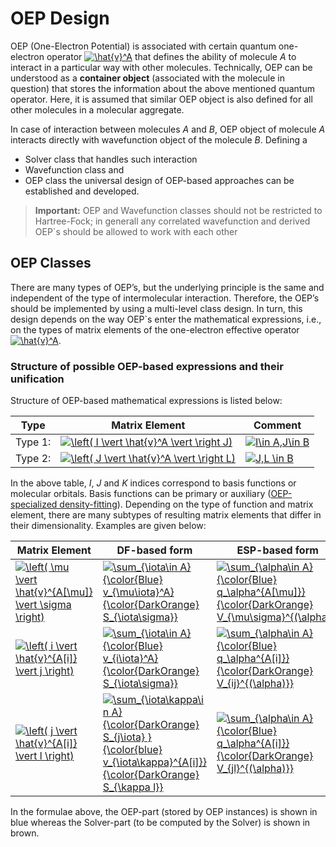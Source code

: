 OEP Design
==========

OEP (One-Electron Potential) is associated with certain quantum one-electron operator 
<a href="https://www.codecogs.com/eqnedit.php?latex=\hat{v}^A" target="_blank"><img src="https://latex.codecogs.com/gif.latex?\hat{v}^A" title="\hat{v}^A" /></a>
that defines the ability of molecule *A* to interact in a particular way with other molecules. 
Technically, OEP can be understood as a **container object** (associated with the molecule in question)
that stores the information about the above mentioned quantum operator. 
Here, it is assumed that similar OEP
object is also defined for all other molecules in a molecular aggregate. 

In case of interaction between molecules *A* and *B*,
OEP object of molecule *A* interacts directly with wavefunction object
of the molecule *B*. Defining a 
 * Solver class that handles such interaction 
 * Wavefunction class and
 * OEP class
the universal design of OEP-based approaches can be established and developed.

> **Important:**
>  OEP and Wavefunction classes should not be restricted to Hartree-Fock; in generall any correlated 
>  wavefunction and derived OEP`s should be allowed to work with each other
>

OEP Classes
-----------

There are many types of OEP’s, but the underlying principle is the same and independent of the
type of intermolecular interaction. Therefore, the OEP’s should be implemented by using a multi-level class design.
In turn, this design depends on the way OEP`s enter the mathematical expressions, i.e., on the types
of matrix elements of the one-electron effective operator
<a href="https://www.codecogs.com/eqnedit.php?latex=\hat{v}^A" target="_blank"><img src="https://latex.codecogs.com/gif.latex?\hat{v}^A" title="\hat{v}^A" /></a>.

### Structure of possible OEP-based expressions and their unification

Structure of OEP-based mathematical expressions is listed below:

| Type  | Matrix Element | Comment |
|--------|----|---|
| Type 1:| <a href="https://www.codecogs.com/eqnedit.php?latex=\left(&space;I&space;\vert&space;\hat{v}^A&space;\vert&space;\right&space;J)" target="_blank"><img src="https://latex.codecogs.com/gif.latex?\left(&space;I&space;\vert&space;\hat{v}^A&space;\vert&space;\right&space;J)" title="\left( I \vert \hat{v}^A \vert \right J)" /></a>    | <a href="https://www.codecogs.com/eqnedit.php?latex=I\in&space;A,J\in&space;B" target="_blank"><img src="https://latex.codecogs.com/gif.latex?I\in&space;A,J\in&space;B" title="I\in A,J\in B" /></a>  |
| Type 2:| <a href="https://www.codecogs.com/eqnedit.php?latex=\left(&space;J&space;\vert&space;\hat{v}^A&space;\vert&space;\right&space;L)" target="_blank"><img src="https://latex.codecogs.com/gif.latex?\left(&space;J&space;\vert&space;\hat{v}^A&space;\vert&space;\right&space;L)" title="\left( J \vert \hat{v}^A \vert \right L)" /></a>    | <a href="https://www.codecogs.com/eqnedit.php?latex=J,L&space;\in&space;B" target="_blank"><img src="https://latex.codecogs.com/gif.latex?J,L&space;\in&space;B" title="J,L \in B" /></a>  |

In the above table, *I*, *J* and *K* indices correspond to basis functions or molecular orbitals. Basis functions can be primary or auxiliary ([OEP-specialized density-fitting](https://github.com/globulion/oepdev/blob/master/doc/git/doc_density_fitting.md)). Depending on the type of function and matrix element, there are many subtypes of resulting matrix elements that differ in their dimensionality. Examples are given below:

| Matrix Element | DF-based form | ESP-based form |
|----|---|---|
| <a href="https://www.codecogs.com/eqnedit.php?latex=\left(&space;\mu&space;\vert&space;\hat{v}^{A[\mu]}&space;\vert&space;\sigma&space;\right)" target="_blank"><img src="https://latex.codecogs.com/gif.latex?\left(&space;\mu&space;\vert&space;\hat{v}^{A[\mu]}&space;\vert&space;\sigma&space;\right)" title="\left( \mu \vert \hat{v}^{A[\mu]} \vert \sigma \right)" /></a> | <a href="https://www.codecogs.com/eqnedit.php?latex=\sum_{\iota\in&space;A}&space;{\color{Blue}&space;v_{\mu\iota}^A}&space;{\color{DarkOrange}&space;S_{\iota\sigma}}" target="_blank"><img src="https://latex.codecogs.com/gif.latex?\sum_{\iota\in&space;A}&space;{\color{Blue}&space;v_{\mu\iota}^A}&space;{\color{DarkOrange}&space;S_{\iota\sigma}}" title="\sum_{\iota\in A} {\color{Blue} v_{\mu\iota}^A} {\color{DarkOrange} S_{\iota\sigma}}" /></a>| <a href="https://www.codecogs.com/eqnedit.php?latex=\sum_{\alpha\in&space;A}&space;{\color{Blue}&space;q_\alpha^{A[\mu]}}&space;{\color{DarkOrange}&space;V_{\mu\sigma}^{(\alpha)}}" target="_blank"><img src="https://latex.codecogs.com/gif.latex?\sum_{\alpha\in&space;A}&space;{\color{Blue}&space;q_\alpha^{A[\mu]}}&space;{\color{DarkOrange}&space;V_{\mu\sigma}^{(\alpha)}}" title="\sum_{\alpha\in A} {\color{Blue} q_\alpha^{A[\mu]}} {\color{DarkOrange} V_{\mu\sigma}^{(\alpha)}}" /></a>|
| <a href="https://www.codecogs.com/eqnedit.php?latex=\left(&space;i&space;\vert&space;\hat{v}^{A[i]}&space;\vert&space;j&space;\right)" target="_blank"><img src="https://latex.codecogs.com/gif.latex?\left(&space;i&space;\vert&space;\hat{v}^{A[i]}&space;\vert&space;j&space;\right)" title="\left( i \vert \hat{v}^{A[i]} \vert j \right)" /></a> | <a href="https://www.codecogs.com/eqnedit.php?latex=\sum_{\iota\in&space;A}&space;{\color{Blue}&space;v_{i\iota}^A}&space;{\color{DarkOrange}&space;S_{\iota\sigma}}" target="_blank"><img src="https://latex.codecogs.com/gif.latex?\sum_{\iota\in&space;A}&space;{\color{Blue}&space;v_{i\iota}^A}&space;{\color{DarkOrange}&space;S_{\iota\sigma}}" title="\sum_{\iota\in A} {\color{Blue} v_{i\iota}^A} {\color{DarkOrange} S_{\iota\sigma}}" /></a>| <a href="https://www.codecogs.com/eqnedit.php?latex=\sum_{\alpha\in&space;A}&space;{\color{Blue}&space;q_\alpha^{A[i]}}&space;{\color{DarkOrange}&space;V_{ij}^{(\alpha)}}" target="_blank"><img src="https://latex.codecogs.com/gif.latex?\sum_{\alpha\in&space;A}&space;{\color{Blue}&space;q_\alpha^{A[i]}}&space;{\color{DarkOrange}&space;V_{ij}^{(\alpha)}}" title="\sum_{\alpha\in A} {\color{Blue} q_\alpha^{A[i]}} {\color{DarkOrange} V_{ij}^{(\alpha)}}" /></a>|
| <a href="https://www.codecogs.com/eqnedit.php?latex=\left(&space;j&space;\vert&space;\hat{v}^{A[i]}&space;\vert&space;l&space;\right)" target="_blank"><img src="https://latex.codecogs.com/gif.latex?\left(&space;j&space;\vert&space;\hat{v}^{A[i]}&space;\vert&space;l&space;\right)" title="\left( j \vert \hat{v}^{A[i]} \vert l \right)" /></a> | <a href="https://www.codecogs.com/eqnedit.php?latex=\sum_{\iota\kappa\in&space;A}&space;{\color{DarkOrange}&space;S_{j\iota}&space;}&space;{\color{blue}&space;v_{\iota\kappa}^{A[i]}}&space;{\color{DarkOrange}&space;S_{\kappa&space;l}}" target="_blank"><img src="https://latex.codecogs.com/gif.latex?\sum_{\iota\kappa\in&space;A}&space;{\color{DarkOrange}&space;S_{j\iota}&space;}&space;{\color{blue}&space;v_{\iota\kappa}^{A[i]}}&space;{\color{DarkOrange}&space;S_{\kappa&space;l}}" title="\sum_{\iota\kappa\in A} {\color{DarkOrange} S_{j\iota} } {\color{blue} v_{\iota\kappa}^{A[i]}} {\color{DarkOrange} S_{\kappa l}}" /></a>| <a href="https://www.codecogs.com/eqnedit.php?latex=\sum_{\alpha\in&space;A}&space;{\color{Blue}&space;q_\alpha^{A[i]}}&space;{\color{DarkOrange}&space;V_{jl}^{(\alpha)}}" target="_blank"><img src="https://latex.codecogs.com/gif.latex?\sum_{\alpha\in&space;A}&space;{\color{Blue}&space;q_\alpha^{A[i]}}&space;{\color{DarkOrange}&space;V_{jl}^{(\alpha)}}" title="\sum_{\alpha\in A} {\color{Blue} q_\alpha^{A[i]}} {\color{DarkOrange} V_{jl}^{(\alpha)}}" /></a> |

In the formulae above, the OEP-part (stored by OEP instances) is shown in blue whereas the Solver-part (to be computed by the Solver) is shown in brown.
